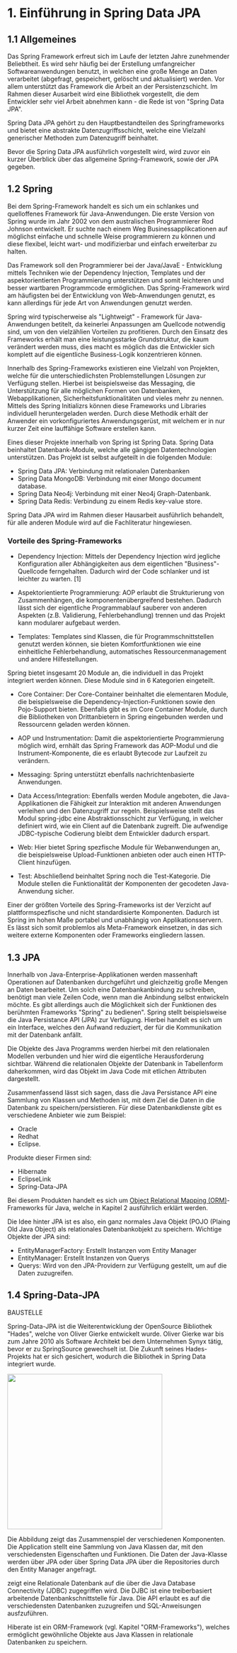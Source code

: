 # 1. Einführung in Spring Data JPA
## 1.1 Allgemeines
Das Spring Framework erfreut sich im Laufe der letzten Jahre zunehmender Beliebtheit. Es wird sehr häufig bei der Erstellung umfangreicher Softwareanwendungen benutzt, in welchen eine große Menge an Daten verarbeitet (abgefragt, gespeichert, gelöscht und aktualisiert) werden. Vor allem unterstützt das Framework die Arbeit an der Persistenzschicht. Im Rahmen dieser Ausarbeit wird eine Bibliothek vorgestellt, die dem Entwickler sehr viel Arbeit abnehmen kann - die Rede ist von "Spring Data JPA".

Spring Data JPA gehört zu den Hauptbestandteilen des Springframeworks und bietet eine abstrakte Datenzugriffsschicht, welche eine Vielzahl generischer Methoden zum Datenzugriff beinhaltet. 

Bevor die Spring Data JPA ausführlich vorgestellt wird, wird zuvor ein kurzer Überblick über das allgemeine Spring-Framework, sowie der JPA gegeben.

## 1.2 Spring
Bei dem Spring-Framework handelt es sich um ein schlankes und quelloffenes Framework für Java-Anwendungen. Die erste Version von Spring wurde im Jahr 2002 von dem australischen Programmierer Rod Johnson entwickelt. Er suchte nach einem Weg Businessapplikcationen auf möglichst einfache und schnelle Weise programmierern zu können und diese flexibel, leicht wart- und modifizierbar und einfach erweiterbar zu halten. 

Das Framework soll den Programmierer bei der Java/JavaE - Entwicklung mittels Techniken wie der Dependency Injection, Templates und der aspektorientierten Programmierung unterstützen und somit leichteren und besser wartbaren Programmcode ermöglichen. Das Spring-Framework wird am häufigsten bei der Entwicklung von Web-Anwendungen genutzt, es kann allerdings für jede Art von Anwendungen genutzt werden. 

Spring wird typischerweise als "Lightweigt" - Framework für Java-Anwendungen betitelt, da keinerlei Anpassungen am Quellcode notwendig sind, um von den vielzählien Vorteilen zu profitieren. Durch den Einsatz des Frameworks erhält man eine leistungsstarke Grundstruktur, die kaum verändert werden muss, dies macht es möglich das die Entwickler sich komplett auf die eigentliche Business-Logik konzentrieren können.

Innerhalb des Spring-Frameworks existieren eine Vielzahl von Projekten, welche für die unterschiedlichsten Problemstellungen Lösungen zur Verfügung stellen. Hierbei ist beispielsweise das Messaging, die Unterstützung für alle möglichen Formen von Datenbanken, Webapplikationen, Sicherheitsfunktionalitäten und vieles mehr zu nennen. Mittels des Spring Initializrs können diese Frameworks und Libraries individuell heruntergeladen werden. Durch diese Methodik erhält der Anwender ein vorkonfiguriertes Anwendungsgerüst, mit welchem er in nur kurzer Zeit eine lauffähige Software erstellen kann. 

Eines dieser Projekte innerhalb von Spring ist Spring Data. Spring Data beinhaltet Datenbank-Module, welche alle gängigen Datentechnologien unterstützen. Das Projekt ist selbst aufgeteilt in die folgenden Module:

- Spring Data JPA: Verbindung mit relationalen Datenbanken
- Spring Data MongoDB: Verbindung mit einer Mongo document database.
- Spring Data Neo4j: Verbindung mit einer Neo4j Graph-Datenbank.
- Spring Data Redis: Verbindung zu einem Redis key-value store.

Spring Data JPA wird im Rahmen dieser Hausarbeit ausführlich behandelt, für alle anderen Module wird auf die Fachliteratur hingewiesen.

### Vorteile des Spring-Frameworks
- Dependency Injection: Mittels der Dependency Injection wird jegliche Konfiguration aller Abhängigkeiten aus dem eigentlichen "Business"-Quellcode ferngehalten. Dadurch wird der Code schlanker und ist leichter zu warten. [1]

- Aspektorientierte Programmierung: AOP erlaubt die Strukturierung von Zusammenhängen, die komponentenübergreifend bestehen. Dadurch lässt sich der eigentliche Programmablauf sauberer von anderen Aspekten (z.B. Validierung, Fehlerbehandlung) trennen und das Projekt kann modularer aufgebaut werden.

- Templates: Templates sind Klassen, die für Programmschnittstellen genutzt werden können, sie bieten Komfortfunktionen wie eine einheitliche Fehlerbehandlung, automatisches Ressourcenmanagement und andere Hilfestellungen.

Spring bietet insgesamt 20 Module an, die individuell in das Projekt integriert werden können. Diese Module sind in 6 Kategorien eingeteilt.

- Core Container: Der Core-Container beinhaltet die elementaren Module, die beispielsweise die Dependency-Injection-Funktionen sowie den Pojo-Support bieten. Ebenfalls gibt es im Core Container Module, durch die Bibliotheken von Drittanbietern in Spring eingebunden werden und Ressourcenn geladen werden können.

- AOP und Instrumentation: Damit die aspektorientierte Programmierung möglich wird, ernhält das Spring Framework das AOP-Modul und die Instrument-Komponente, die es erlaubt Bytecode zur Laufzeit zu verändern. 

- Messaging: Spring unterstützt ebenfalls nachrichtenbasierte Anwendungen.

- Data Access/Integration: Ebenfalls werden Module angeboten, die Java-Applikationen die Fähigkeit zur Interaktion mit anderen Anwendungen verleihen und den Datenzugriff zur regeln. Beispielsweise stellt das Modul spring-jdbc eine Abstraktionsschicht zur Verfügung, in welcher definiert wird, wie ein Client auf die Datenbank zugreift. Die aufwendige JDBC-typische Codierung bleibt dem Entwickler dadurch erspart. 

- Web: Hier bietet Spring spezfische Module für Webanwendungen an, die beispielsweise Upload-Funktionen anbieten oder auch einen HTTP-Client hinzufügen. 

- Test: Abschließend beinhaltet Spring noch die Test-Kategorie. Die Module stellen die Funktionalität der Komponenten der gecodeten Java-Anwendung sicher. 

Einer der größten Vorteile des Spring-Frameworks ist der Verzicht auf plattformspezfische und nicht standardisierte Komponenten. Dadurch ist Spring im hohen Maße portabel und unabhängig von Applikationsservern. Es lässt sich somit problemlos als Meta-Framework einsetzen, in das sich weitere externe Komponenten oder Frameworks eingliedern lassen. 


## 1.3 JPA
Innerhalb von Java-Enterprise-Applikationen werden massenhaft Operationen auf Datenbanken durchgeführt und gleichzeitig große Mengen an Daten bearbeitet. Um solch eine Datenbankanbindung zu schreiben, benötigt man viele Zeilen Code, wenn man die Anbindung selbst entwickeln möchte. Es gibt allerdings auch die Möglichkeit sich der Funktionen des berühmten Frameworks "Spring" zu bedienen". Spring stellt beispielsweise die Java Persistance API (JPA) zur Verfügung. Hierbei handelt es sich um ein Interface, welches den Aufwand reduziert, der für die Kommunikation mit der Datenbank anfällt. 

Die Objekte des Java Programms werden hierbei mit den relationalen Modellen verbunden und hier wird die eigentliche Herausforderung sichtbar. Während die relationalen Objekte der Datenbank in Tabellenform daherkommen, wird das Objekt im Java Code mit etlichen Attributen dargestellt. 

Zusammenfassend lässt sich sagen, dass die Java Persistance API eine Sammlung von Klassen und Methoden ist, mit dem Ziel die Daten in die Datenbank zu speichern/persistieren. Für diese Datenbankdienste gibt es verschiedene Anbieter wie zum Beispiel:
- Oracle
- Redhat
- Eclipse.

Produkte dieser Firmen sind:
- Hibernate 
- EclipseLink 
- Spring-Data-JPA

Bei diesem Produkten handelt es sich um [Object Relational Mapping (ORM)](02_Object_Relational_Mapping.md)-Frameworks für Java, welche in Kapitel 2 ausführlich erklärt werden.

Die Idee hinter JPA ist es also, ein ganz normales Java Objekt (POJO (Plaing Old Java Object) als relationales Datenbankobjekt zu speichern. 
Wichtige Objekte der JPA sind:
- EntityManagerFactory: Erstellt Instanzen vom Entity Manager
- EntityManager: Erstellt Instanzen von Querys
- Querys: Wird von den JPA-Providern zur Verfügung gestellt, um auf die Daten zuzugreifen.


## 1.4 Spring-Data-JPA

BAUSTELLE

Spring-Data-JPA ist die Weiterentwicklung der OpenSource Bibliothek "Hades", welche von Oliver Gierke entwickelt wurde. Oliver Gierke war bis zum Jahre 2010 als Software Architekt bei dem Unternehmen Synyx tätig, bevor er zu SpringSource gewechselt ist. Die Zukunft seines Hades-Projekts hat er sich gesichert, wodurch die Bibliothek in Spring Data integriert wurde.  

<img src="Abbildungen/SpringDataJPAARchi.png" width="350">

Die Abbildung zeigt das Zusammenspiel der verschiedenen Komponenten. Die Application stellt eine Sammlung von Java Klassen dar, mit den verschiedensten Eigenschaften und Funktionen. Die Daten der Java-Klasse werden über JPA oder über Spring Data JPA über die Repositories durch den Entity Manager angefragt. 


zeigt eine Relationale Datenbank auf die über die Java Database Connectivity (JDBC) zugegriffen wird. Die DJBC ist eine treiberbasiert arbeitende Datenbankschnittstelle für Java. Die API erlaubt es auf die verschiedensten Datenbanken zuzugreifen und SQL-Anweisungen ausfzuführen. 

Hiberate ist ein ORM-Framework (vgl. Kapitel "ORM-Frameworks"), welches ermöglicht gewöhnliche Objekte aus Java Klassen in relationale Datenbanken zu speichern. 



